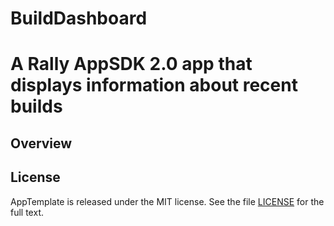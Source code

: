 BuildDashboard
==============

A Rally AppSDK 2.0 app that displays information about recent builds
====================================================================

## Overview


## License

AppTemplate is released under the MIT license.  See the file [LICENSE](https://raw.github.com/RallyApps/AppTemplate/master/LICENSE) for the full text.
